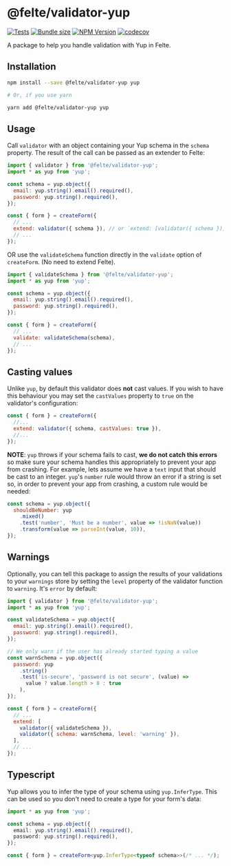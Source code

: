 # @felte/validator-yup

[![Tests](https://github.com/pablo-abc/felte/workflows/Tests/badge.svg)](https://github.com/pablo-abc/felte/actions/workflows/test.yml)
[![Bundle size](https://img.shields.io/bundlephobia/min/@felte/validator-yup)](https://bundlephobia.com/result?p=@felte/validator-yup)
[![NPM Version](https://img.shields.io/npm/v/@felte/validator-yup)](https://www.npmjs.com/package/@felte/validator-yup)
[![codecov](https://codecov.io/gh/pablo-abc/felte/branch/main/graph/badge.svg?token=T73OJZ50LC)](https://codecov.io/gh/pablo-abc/felte)

A package to help you handle validation with Yup in Felte.

## Installation

```sh
npm install --save @felte/validator-yup yup

# Or, if you use yarn

yarn add @felte/validator-yup yup
```

## Usage

Call `validator` with an object containing your Yup schema in the `schema` property. The result of the call can be passed as an extender to Felte:

```javascript
import { validator } from '@felte/validator-yup';
import * as yup from 'yup';

const schema = yup.object({
  email: yup.string().email().required(),
  password: yup.string().required(),
});

const { form } = createForm({
  // ...
  extend: validator({ schema }), // or `extend: [validator({ schema })],`
  // ...
});
```

OR use the `validateSchema` function directly in the `validate` option of `createForm`. (No need to extend Felte).

```javascript
import { validateSchema } from '@felte/validator-yup';
import * as yup from 'yup';

const schema = yup.object({
  email: yup.string().email().required(),
  password: yup.string().required(),
});

const { form } = createForm({
  // ...
  validate: validateSchema(schema),
  // ...
});
```

## Casting values

Unlike `yup`, by default this validator does **not** cast values. If you wish to have this behaviour you may set the `castValues` property to `true` on the validator's configuration:

```javascript
const { form } = createForm({
  //...
  extend: validator({ schema, castValues: true }),
  //...
});
```

**NOTE**: `yup` throws if your schema fails to cast, **we do not catch this errors** so make sure your schema handles this appropriately to prevent your app from crashing. For example, lets assume we have a `text` input that should be cast to an integer. `yup`'s `number` rule would throw an error if a string is set so, in order to prevent your app from crashing, a custom rule would be needed:

```javascript
const schema = yup.object({
  shouldBeNumber: yup
    .mixed()
    .test('number', 'Must be a number', value => !isNaN(value))
    .transform(value => parseInt(value, 10)),
});
```

## Warnings

Optionally, you can tell this package to assign the results of your validations to your `warnings` store by setting the `level` property of the validator function to `warning`. It's `error` by default:

```javascript
import { validator } from '@felte/validator-yup';
import * as yup from 'yup';

const validateSchema = yup.object({
  email: yup.string().email().required(),
  password: yup.string().required(),
});

// We only warn if the user has already started typing a value
const warnSchema = yup.object({
  password: yup
    .string()
    .test('is-secure', 'password is not secure', (value) =>
      value ? value.length > 8 : true
    ),
});

const { form } = createForm({
  // ...
  extend: [
    validator({ validateSchema }),
    validator({ schema: warnSchema, level: 'warning' }),
  ],
  // ...
});
```

## Typescript

Yup allows you to infer the type of your schema using `yup.InferType`. This can be used so you don't need to create a type for your form's data:

```typescript
import * as yup from 'yup';

const schema = yup.object({
  email: yup.string().email().required(),
  password: yup.string().required(),
});

const { form } = createForm<yup.InferType<typeof schema>>(/* ... */);
```
